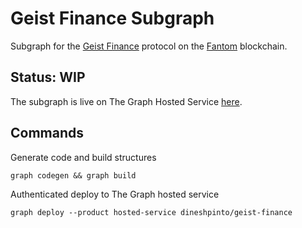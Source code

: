 # Geist Finance Subgraph

Subgraph for the [Geist Finance](https://geist.finance/markets) protocol on the [Fantom](https://fantom.foundation) blockchain.


## Status: WIP
The subgraph is live on The Graph Hosted Service [here](https://thegraph.com/hosted-service/subgraph/dineshpinto/geist-finance).

## Commands
Generate code and build structures

`graph codegen && graph build`

Authenticated deploy to The Graph hosted service

`graph deploy --product hosted-service dineshpinto/geist-finance`
